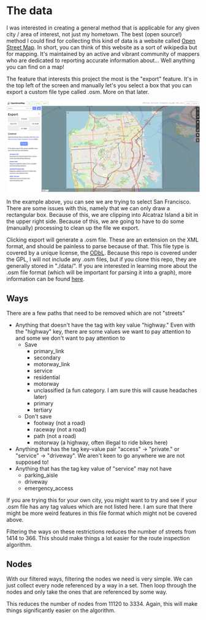 # The data
I was interested in creating a general method that is applicable for any given city / area of interest, not just my hometown. The best (open source!) method I could find for collecting this kind of data is a website called [Open Street Map](https://www.openstreetmap.org/). In short, you can think of this website as a sort of wikipedia but for mapping. It's maintained by an active and vibrant community of mappers who are dedicated to reporting accurate information about... Well anything you can find on a map!

The feature that interests this project the most is the "export" feature. It's in the top left of the screen and manually let's you select a box that you can export a custom file type called .osm. More on that later.

![](./assets/osmExportExample.png)

In the example above, you can see we are trying to select San Francisco. There are some issues with this, namely that we can only draw a rectangular box. Because of this, we are clipping into Alcatraz Island a bit in the upper right side. Because of this, we are going to have to do some (manually) processing to clean up the file we export.

Clicking export will generate a .osm file. These are an extension on the XML format, and should be painless to parse because of that. This file type is covered by a unique license, the [ODbL](https://opendatacommons.org/licenses/odbl/1-0/). Because this repo is covered under the GPL, I will not include any .osm files, but if you clone this repo, they are generally stored in "./data/". If you are interested in learning more about the .osm file format (which will be important for parsing it into a graph), more information can be found [here](https://wiki.openstreetmap.org/wiki/OSM_XML).

## Ways
There are a few paths that need to be removed which are not "streets"

- Anything that doesn't have the tag with key value "highway." Even with the "highway" key, there are some values we want to pay attention to and some we don't want to pay attention to
	- Save
		- primary_link
		- secondary
		- motorway_link
		- service 
		- residential
		- motorway
		- unclassified (a fun category. I am sure this will cause headaches later)
		- primary
		- tertiary
	- Don't save 
		- footway (not a road)
		- raceway (not a road)
		- path (not a road)
		- motorway (a highway, often illegal to ride bikes here)
- Anything that has the tag key-value pair "access" -> "private." or "service" -> "driveway". We aren't keen to go anywhere we are not supposed to!
- Anything that has the tag key value of "service" may not have
	- parking_aisle
	- driveway
	- emergency_access

If you are trying this for your own city, you might want to try and see if your .osm file has any tag values which are not listed here. I am sure that there might be more weird features in this file format which might not be covered above.

Filtering the ways on these restrictions reduces the number of streets from 1414 to 366. This should make things a lot easier for the route inspection algorithm.

## Nodes
With our filtered ways, filtering the nodes we need is very simple. We can just collect every node referenced by a way in a set. Then loop through the nodes and only take the ones that are referenced by some way.

This reduces the number of nodes from 11120 to 3334. Again, this will make things significantly easier on the algorithm.